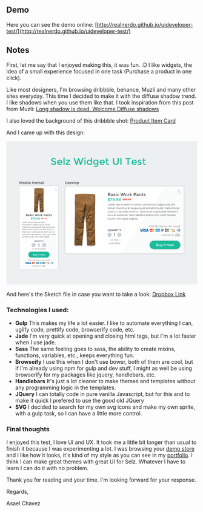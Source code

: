 ## Demo

Here you can see the demo online: [http://realnerdo.github.io/uideveloper-test/](http://realnerdo.github.io/uideveloper-test/)

## Notes

First, let me say that I enjoyed making this, it was fun. :D
I like widgets, the idea of a small experience focused in one task (Purchase a product in one click).

Like most designers, I'm browsing dribbble, behance, Muzli and many other sites everyday. This time I decided to make it with the diffuse shadow trend. I like shadows when you use them like that. I took inspiration from this post from Muzli: [Long shadow is dead. Welcome Diffuse shadows](https://medium.com/muzli-design-inspiration/long-shadow-is-dead-welcome-diffuse-shadows-6a1f2ee9a6fe#.2srwr2ey0)

I also loved the background of this dribbble shot: [Product Item Card](https://dribbble.com/shots/2226739-Day-002-Product-Item-Card/attachments/413975)

And I came up with this design:

![Selz Widget](dist/img/screen.png)

And here's the Sketch file in case you want to take a look: [Dropbox Link](https://www.dropbox.com/s/59zlfy8r2u3rvn7/Selz%20Widget.sketch?dl=0)

### Technologies I used:

- **Gulp** This makes my life a lot easier. I like to automate everything I can, uglify code, prettify code, browserify code, etc.
- **Jade** I'm very quick at opening and closing html tags, but I'm a lot faster when I use jade.
- **Sass** The same feeling goes to sass, the ability to create mixins, functions, variables, etc., keeps everything fun.
- **Browseify** I use this when I don't use bower, both of them are cool, but if I'm already using npm for gulp and dev stuff, I might as well be using browserify for my packages like jquery, handlebars, etc.
- **Handlebars** It's just a lot cleaner to make themes and templates without any programming logic in the templates.
- **JQuery** I can totally code in pure vanilla Javascript, but for this and to make it quick I prefered to use the good old JQuery
- **SVG** I decided to search for my own svg icons and make my own sprite, with a gulp task, so I can have a little more control.

### Final thoughts

I enjoyed this test, I love UI and UX. It took me a little bit longer than usual to finish it because I was experimenting a lot. I was browsing your [demo store](http://store.sampotts.me/) and I like how it looks, it's kind of my style as you can see in my [portfolio](http://realnerdo.com). I think I can make great themes with great UI for Selz. Whatever I have to learn I can do it with no problem.

Thank you for reading and your time. I'm looking forward for your response.

Regards,

Asael Chavez
